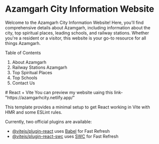 <h1>Azamgarh City Information Website</h1>
Welcome to the Azamgarh City Information Website! Here, you'll find comprehensive details about Azamgarh, including information about the city, top spiritual places, leading schools, and railway stations. Whether you're a resident or a visitor, this website is your go-to resource for all things Azamgarh.

Table of Contents
<ol>
<li>About Azamgarh</li>
<li>Railway Stations Azamgarh</li>
<li>Top Spiritual Places</li>
<li>Top Schools</li>
<li>Contact Us</li>
</ol>
# React + Vite
You can preview my website uaing this link-"https://azamgarhcity.netlify.app/"

This template provides a minimal setup to get React working in Vite with HMR and some ESLint rules.

Currently, two official plugins are available:

- [@vitejs/plugin-react](https://github.com/vitejs/vite-plugin-react/blob/main/packages/plugin-react/README.md) uses [Babel](https://babeljs.io/) for Fast Refresh
- [@vitejs/plugin-react-swc](https://github.com/vitejs/vite-plugin-react-swc) uses [SWC](https://swc.rs/) for Fast Refresh
